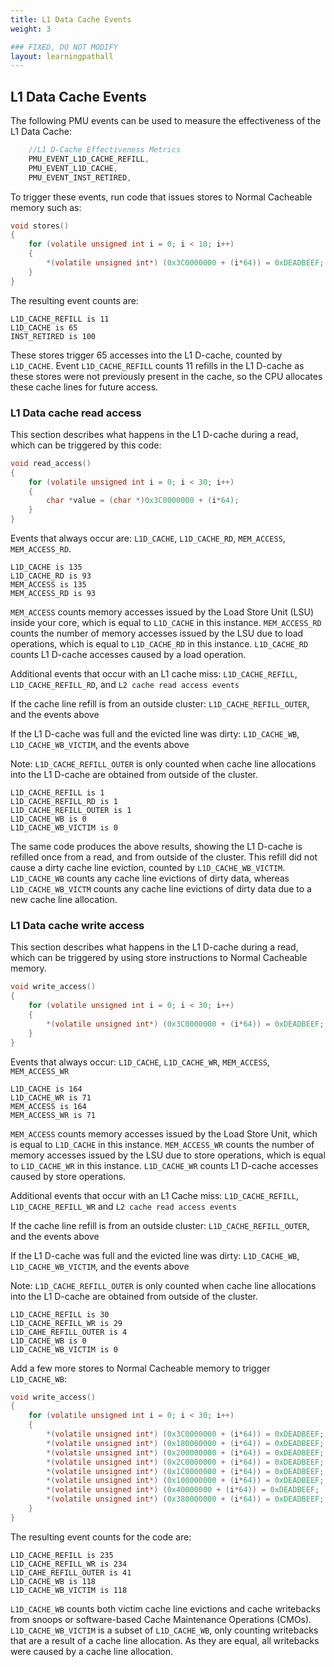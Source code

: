 ```yaml
---
title: L1 Data Cache Events
weight: 3

### FIXED, DO NOT MODIFY
layout: learningpathall
---
```


## L1 Data Cache Events

The following PMU events can be used to measure the effectiveness of the L1 Data Cache: 

```C
    //L1 D-Cache Effectiveness Metrics
    PMU_EVENT_L1D_CACHE_REFILL,
    PMU_EVENT_L1D_CACHE,
    PMU_EVENT_INST_RETIRED,
```

To trigger these events, run code that issues stores to Normal Cacheable memory such as:

```C
void stores()
{
    for (volatile unsigned int i = 0; i < 10; i++) 
    {
        *(volatile unsigned int*) (0x3C0000000 + (i*64)) = 0xDEADBEEF; 
    } 
}
```

The resulting event counts are:

```output
L1D_CACHE_REFILL is 11
L1D_CACHE is 65
INST_RETIRED is 100
```

These stores trigger 65 accesses into the L1 D-cache, counted by `L1D_CACHE`. Event `L1D_CACHE_REFILL` counts 11 refills in the L1 D-cache as these stores were not previously present in the cache, so the CPU allocates these cache lines for future access. 

### L1 Data cache read access

This section describes what happens in the L1 D-cache during a read, which can be triggered by this code:    

```C
void read_access()
{
    for (volatile unsigned int i = 0; i < 30; i++)
    {
        char *value = (char *)0x3C0000000 + (i*64);
    }
}
```

Events that always occur are: 
`L1D_CACHE`, `L1D_CACHE_RD`, `MEM_ACCESS`, `MEM_ACCESS_RD`.

```output
L1D_CACHE is 135
L1D_CACHE_RD is 93
MEM_ACCESS is 135
MEM_ACCESS_RD is 93
```

`MEM_ACCESS` counts memory accesses issued by the Load Store Unit (LSU) inside your core, which is equal to `L1D_CACHE` in this instance. `MEM_ACCESS_RD` counts the number of memory accesses issued by the LSU due to load operations, which is equal to `L1D_CACHE_RD` in this instance. `L1D_CACHE_RD` counts L1 D-cache accesses caused by a load operation.

Additional events that occur with an L1 cache miss:
`L1D_CACHE_REFILL`, `L1D_CACHE_REFILL_RD`, and `L2 cache read access events`

If the cache line refill is from an outside cluster: `L1D_CACHE_REFILL_OUTER`, and the events above

If the L1 D-cache was full and the evicted line was dirty: 
`L1D_CACHE_WB`, `L1D_CACHE_WB_VICTIM`, and the events above 

Note: `L1D_CACHE_REFILL_OUTER` is only counted when cache line allocations into the L1 D-cache are obtained from outside of the cluster. 

```output
L1D_CACHE_REFILL is 1
L1D_CACHE_REFILL_RD is 1
L1D_CACHE_REFILL_OUTER is 1
L1D_CACHE_WB is 0
L1D_CACHE_WB_VICTIM is 0
```

The same code produces the above results, showing the L1 D-cache is refilled once from a read, and from outside of the cluster. This refill did not cause a dirty cache line eviction, counted by `L1D_CACHE_WB_VICTIM`. `L1D_CACHE_WB` counts any cache line evictions of dirty data, whereas `L1D_CACHE_WB_VICTM` counts any cache line evictions of dirty data due to a new cache line allocation.


### L1 Data cache write access 

This section describes what happens in the L1 D-cache during a read, which can be triggered by using store instructions to Normal Cacheable memory.  

```C  
void write_access()
{
    for (volatile unsigned int i = 0; i < 30; i++)
    {
        *(volatile unsigned int*) (0x3C0000000 + (i*64)) = 0xDEADBEEF;
    }
}
```

Events that always occur: 
`L1D_CACHE`, `L1D_CACHE_WR`, `MEM_ACCESS`, `MEM_ACCESS_WR`

```output
L1D_CACHE is 164
L1D_CACHE_WR is 71
MEM_ACCESS is 164
MEM_ACCESS_WR is 71
```

`MEM_ACCESS` counts memory accesses issued by the Load Store Unit, which is equal to `L1D_CACHE` in this instance. `MEM_ACCESS_WR` counts the number of memory accesses issued by the LSU due to store operations, which is equal to `L1D_CACHE_WR` in this instance. `L1D_CACHE_WR` counts L1 D-cache accesses caused by store operations.

Additional events that occur with an L1 Cache miss:
`L1D_CACHE_REFILL`, `L1D_CACHE_REFILL_WR` and `L2 cache read access events`

If the cache line refill is from an outside cluster: `L1D_CACHE_REFILL_OUTER`, and the events above

If the L1 D-cache was full and the evicted line was dirty: 
`L1D_CACHE_WB`, `L1D_CACHE_WB_VICTIM`, and the events above 

Note: `L1D_CACHE_REFILL_OUTER` is only counted when cache line allocations into the L1 D-cache are obtained from outside of the cluster. 

```output
L1D_CACHE_REFILL is 30
L1D_CACHE_REFILL_WR is 29
L1D_CAHE_REFILL_OUTER is 4
L1D_CACHE_WB is 0
L1D_CACHE_WB_VICTIM is 0
```

Add a few more stores to Normal Cacheable memory to trigger `L1D_CACHE_WB`:

```C
void write_access()
{
    for (volatile unsigned int i = 0; i < 30; i++)
    {
        *(volatile unsigned int*) (0x3C0000000 + (i*64)) = 0xDEADBEEF;
        *(volatile unsigned int*) (0x180000000 + (i*64)) = 0xDEADBEEF;
        *(volatile unsigned int*) (0x200000000 + (i*64)) = 0xDEADBEEF;
        *(volatile unsigned int*) (0x2C0000000 + (i*64)) = 0xDEADBEEF;
        *(volatile unsigned int*) (0x1C0000000 + (i*64)) = 0xDEADBEEF;
        *(volatile unsigned int*) (0x100000000 + (i*64)) = 0xDEADBEEF;
        *(volatile unsigned int*) (0x40000000 + (i*64)) = 0xDEADBEEF;
        *(volatile unsigned int*) (0x380000000 + (i*64)) = 0xDEADBEEF;
    }
}
```

The resulting event counts for the code are:

```output
L1D_CACHE_REFILL is 235
L1D_CACHE_REFILL_WR is 234
L1D_CAHE_REFILL_OUTER is 41
L1D_CACHE_WB is 118
L1D_CACHE_WB_VICTIM is 118
```

`L1D_CACHE_WB` counts both victim cache line evictions and cache writebacks from snoops or software-based Cache Maintenance Operations (CMOs).  `L1D_CACHE_WB_VICTIM` is a subset of `L1D_CACHE_WB`, only counting writebacks that are a result of a cache line allocation. As they are equal, all writebacks were caused by a cache line allocation.
